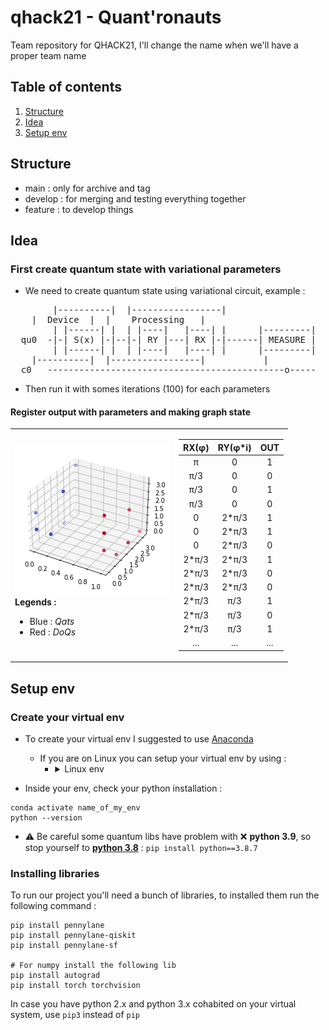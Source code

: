# qhack21 - Quant'ronauts
Team repository for QHACK21, I'll change the name when we'll have a proper team name

## Table of contents
1. [Structure](#structure)
2. [Idea](#idea)
3. [Setup env](#setup_env)

## Structure <a name="structure"></a>
- main : only for archive and tag
- develop : for merging and testing everything together
- feature : to develop things

## Idea <a name="idea"></a>
### First create quantum state with variational parameters
- We need to create quantum state using variational circuit, example :
<pre>
        |----------|  |-----------------|
	|  Device  |  |    Processing   |    
        | |------| |  | |----|   |----| |      |---------|
  qu0  -|-| S(x) |-|--|-| RY |---| RX |-|------| MEASURE |
        | |------| |  | |----|   |----| |      |---------|
  	|----------|  |-----------------|           |
  c0   ---------------------------------------------o-----
</pre>
- Then run it with somes iterations (100) for each parameters

#### Register output with parameters and making graph state
<table>
	<tbody>
		<tr>
			<td>
				<img src="graph_example.png">
				<br/><b>Legends :</b>
				<ul>
					<li>Blue : <i>Qats</i></li>
					<li>Red : <i>DoQs</i></li>
				</ul>
			</td>
			<td>
				<table>
					<thead>
						<tr>
							<th align="center">RX(φ)</th>
							<th align="center">RY(φ*i)</th>
							<th align="center">OUT</th>
						</tr>
					</thead>
					<tbody>
						<tr>
							<td align="center">π</td>
							<td align="center">0</td>
							<td align="center">1</td>
						</tr>
						<tr>
							<td align="center">π/3</td>
							<td align="center">0</td>
							<td align="center">0</td>
						</tr>
						<tr>
							<td align="center">π/3</td>
							<td align="center">0</td>
							<td align="center">1</td>
						</tr>
						<tr>
							<td align="center">π/3</td>
							<td align="center">0</td>
							<td align="center">0</td>
						</tr>
						<tr>
							<td align="center">0</td>
							<td align="center">2*π/3</td>
							<td align="center">1</td>
						</tr>
						<tr>
							<td align="center">0</td>
							<td align="center">2*π/3</td>
							<td align="center">1</td>
						</tr>
						<tr>
							<td align="center">0</td>
							<td align="center">2*π/3</td>
							<td align="center">0</td>
						</tr>
						<tr>
							<td align="center">2*π/3</td>
							<td align="center">2*π/3</td>
							<td align="center">1</td>
						</tr>
						<tr>
							<td align="center">2*π/3</td>
							<td align="center">2*π/3</td>
							<td align="center">0</td>
						</tr>
						<tr>
							<td align="center">2*π/3</td>
							<td align="center">2*π/3</td>
							<td align="center">0</td>
						</tr>
						<tr>
							<td align="center">2*π/3</td>
							<td align="center">π/3</td>
							<td align="center">1</td>
						</tr>
						<tr>
							<td align="center">2*π/3</td>
							<td align="center">π/3</td>
							<td align="center">0</td>
						</tr>
						<tr>
							<td align="center">2*π/3</td>
							<td align="center">π/3</td>
							<td align="center">1</td>
						</tr>
						<tr>
							<td align="center">...</td>
							<td align="center">...</td>
							<td align="center">...</td>
						</tr>
					</tbody>
				</table>
			</td>
		</tr>
	</tbody>
</table>

## Setup env <a name="setup_env"></a>
### Create your virtual env
- To create your virtual env I suggested to use [Anaconda](https://www.anaconda.com/products/individual)
	- If you are on Linux you can setup your virtual env by using :
		- <details><summary>Linux env</summary>
			<pre>
			toto$ ( echo; echo '##### added for quantum #####';
			echo 'export PATH=/home/toto/.local/bin:$PATH';
			echo "alias quantum='source ~/quantum/bin/activate'" ) >> ~/.bashrc
			toto$ . ~/.bashrc
			toto$ pip3 install --upgrade pip
			toto$ python3 -m pip install virtualenv
			toto$ python3 -m virtualenv quantum
			toto$ quantum
			</pre>
		</details>

- Inside your env, check your python installation :
```
conda activate name_of_my_env
python --version
```
- :warning: Be careful some quantum libs have problem with :x: **python 3.9**, so stop yourself to **[python 3.8](https://www.python.org/downloads/release/python-387/)** :
`pip install python==3.8.7`

### Installing libraries
To run our project you'll need a bunch of libraries, to installed them run the following command :
```
pip install pennylane
pip install pennylane-qiskit
pip install pennylane-sf

# For numpy install the following lib
pip install autograd
pip install torch torchvision
```
In case you have python 2.x and python 3.x cohabited on your virtual system, use `pip3` instead of `pip`

